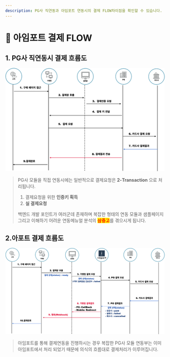 ```yaml
---
description: PG사 직연동과 아임포트 연동시의 결제 FLOW차이점을 확인할 수 있습니다.
---
```


# 🎼 아임포트 결제 FLOW

## 1. PG사 직연동시 결제 흐름도

![PG사 직연동 결제 FLOW](<../.gitbook/assets/image (2) (1).png>)

> PG사 모듈을 직접 연동시에는 일반적으로 결제요청은 **2-Transaction** 으로 처리됩니다.
>
> 1. 결제요청을 위한 **인증키 획득**
> 2. **실 결제요청**
>
> 백엔드 개발 포인트가 여러군데 존재하며 복잡한 형태의 연동 모듈과 샘플페이지 그리고 이해하기 어려운 연동메뉴얼 분석의 <mark style="color:red;">**삼중고**</mark>를 겪으시게 됩니다.

## 2.아포트 결제 흐름도

![아포트 결제 FLOW](<../.gitbook/assets/image (21) (1).png>)

> 아임포트를 통해 결제연동을 진행하시는 경우 복잡한 PG사 모듈 연동부는 이미 아임포트에서 처리 되었기 때문에 의식의 흐름대로 결제처리가 이루어집니다.
